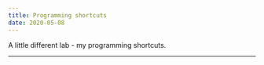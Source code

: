 ```yaml
---
title: Programming shortcuts
date: 2020-05-08
---
```


A little different lab - my programming shortcuts.

---
